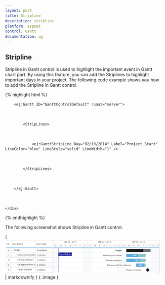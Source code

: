 ```yaml
---
layout: post
title: Stripline
description: stripline
platform: aspnet
control: Gantt
documentation: ug
---
```


## Stripline

Stripline in Gantt control is used to highlight the important event in Gantt chart part. By using this feature, you can add the Striplines to highlight important days in your project. The following code example shows you how to add the Stripline in Gantt control.







{% highlight html %}



<div style="width:100%;height:100%;overflow:visible;">                  



        <ej:Gantt ID="GanttControlDefault" runat="server">



            <StripLines>



                <ej:GanttStripLine Day="02/19/2014" Label="Project Start"  LineColor="blue" LineStyle="solid" LineWidth="1" />



            </StripLines>



        </ej:Gantt>        



    </div>   





{% endhighlight %}



The following screenshot shows Stripline in Gantt control.



{ ![](Stripline_images/Stripline_img1.png) | markdownify }
{:.image }


